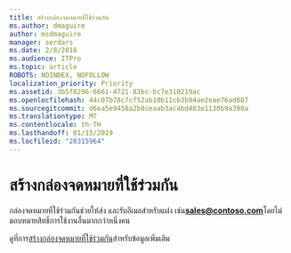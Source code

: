 ```yaml
---
title: สร้างกล่องจดหมายที่ใช้ร่วมกัน
ms.author: dmaguire
author: msdmaguire
manager: serdars
ms.date: 2/8/2018
ms.audience: ITPro
ms.topic: article
ROBOTS: NOINDEX, NOFOLLOW
localization_priority: Priority
ms.assetid: 3b5f8296-6661-4721-83bc-bc7e310219ac
ms.openlocfilehash: 44c07b78c7cf52ab10b11cb3b94ae2eae76ad887
ms.sourcegitcommit: d6ea5e9458a2b8ceaab3ac4bd483e1130b9a398a
ms.translationtype: MT
ms.contentlocale: th-TH
ms.lasthandoff: 01/15/2019
ms.locfileid: "28315964"
---
```

# <a name="create-a-shared-mailbox"></a>สร้างกล่องจดหมายที่ใช้ร่วมกัน

กล่องจดหมายที่ใช้ร่วมกันช่วยให้ส่ง และรับอีเมลสำหรับแฝง เช่น**sales@contoso.com**โดยไม่มอบหมายสิทธิ์การใช้งานอื่นมากกว่าหนึ่งคน
  
ดูที่การ[สร้างกล่องจดหมายที่ใช้ร่วมกัน](https://support.office.com/client/871a246d-3acd-4bba-948e-5de8be0544c9)สำหรับข้อมูลเพิ่มเติม 
  

